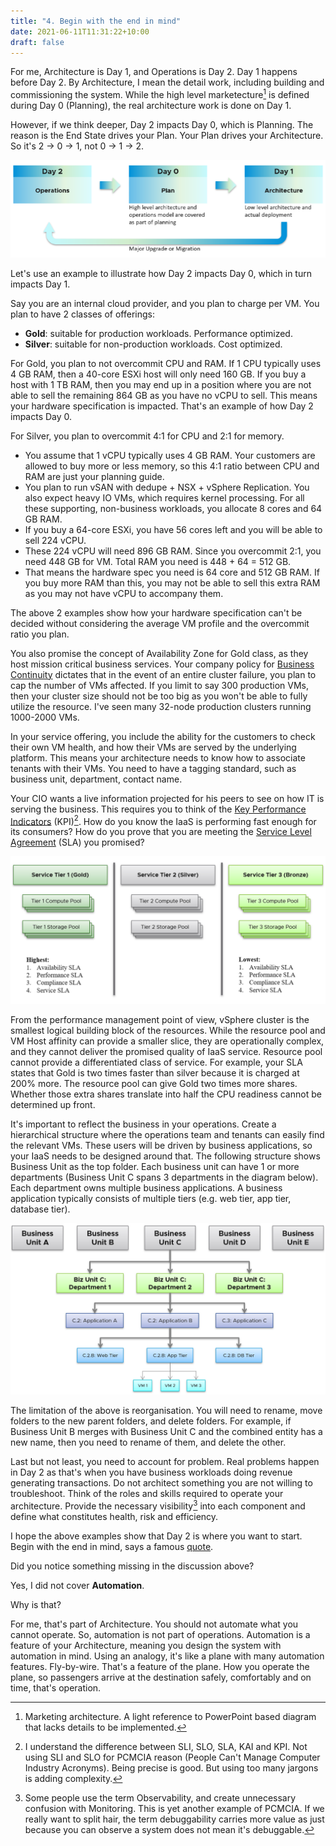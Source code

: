 ```yaml
---
title: "4. Begin with the end in mind"
date: 2021-06-11T11:31:22+10:00
draft: false
---
```


For me, Architecture is Day 1, and Operations is Day 2. Day 1 happens before Day 2. By Architecture, I mean the detail work, including building and commissioning the system. While the high level marketecture[^1] is defined during Day 0 (Planning), the real architecture work is done on Day 1.

However, if we think deeper, Day 2 impacts Day 0, which is Planning. The reason is the End State drives your Plan. Your Plan drives your Architecture. So it's 2 -> 0 -> 1, not 0 -> 1 -> 2.

![day 0, day 1, day 2 flow diagram](1.1.4-fig-1.png)

Let's use an example to illustrate how Day 2 impacts Day 0, which in turn impacts Day 1.

Say you are an internal cloud provider, and you plan to charge per VM. You plan to have 2 classes of offerings:

- **Gold**: suitable for production workloads. Performance optimized.
- **Silver**: suitable for non-production workloads. Cost optimized.

For Gold, you plan to not overcommit CPU and RAM. If 1 CPU typically uses 4 GB RAM, then a 40-core ESXi host will only need 160 GB. If you buy a host with 1 TB RAM, then you may end up in a position where you are not able to sell the remaining 864 GB as you have no vCPU to sell. This means your hardware specification is impacted. That's an example of how Day 2 impacts Day 0.

For Silver, you plan to overcommit 4:1 for CPU and 2:1 for memory.

- You assume that 1 vCPU typically uses 4 GB RAM. Your customers are allowed to buy more or less memory, so this 4:1 ratio between CPU and RAM are just your planning guide.
- You plan to run vSAN with dedupe + NSX + vSphere Replication. You also expect heavy IO VMs, which requires kernel processing. For all these supporting, non-business workloads, you allocate 8 cores and 64 GB RAM.
- If you buy a 64-core ESXi, you have 56 cores left and you will be able to sell 224 vCPU.
- These 224 vCPU will need 896 GB RAM. Since you overcommit 2:1, you need 448 GB for VM. Total RAM you need is 448 + 64 = 512 GB.
- That means the hardware spec you need is 64 core and 512 GB RAM. If you buy more RAM than this, you may not be able to sell this extra RAM as you may not have vCPU to accompany them.

The above 2 examples show how your hardware specification can't be decided without considering the average VM profile and the overcommit ratio you plan.

You also promise the concept of Availability Zone for Gold class, as they host mission critical business services. Your company policy for [Business Continuity](https://en.wikipedia.org/wiki/Business_continuity_planning) dictates that in the event of an entire cluster failure, you plan to cap the number of VMs affected. If you limit to say 300 production VMs, then your cluster size should not be too big as you won't be able to fully utilize the resource. I've seen many 32-node production clusters running 1000-2000 VMs.

In your service offering, you include the ability for the customers to check their own VM health, and how their VMs are served by the underlying platform. This means your architecture needs to know how to associate tenants with their VMs. You need to have a tagging standard, such as business unit, department, contact name.

Your CIO wants a live information projected for his peers to see on how IT is serving the business. This requires you to think of the [Key Performance Indicators](/operations-management/chapter-1-overview/1.1.8-pillar-process-people/) (KPI)[^2]. How do you know the IaaS is performing fast enough for its consumers? How do you prove that you are meeting the [Service Level Agreement](/operations-management/chapter-1-overview/1.1.7-service-level-agreement/) (SLA) you promised?

![Figure of service tiers](1.1.4-fig-2.png)

From the performance management point of view, vSphere cluster is the smallest logical building block of the resources. While the resource pool and VM Host affinity can provide a smaller slice, they are operationally complex, and they cannot deliver the promised quality of IaaS service. Resource pool cannot provide a differentiated class of service. For example, your SLA states that Gold is two times faster than silver because it is charged at 200% more. The resource pool can give Gold two times more shares. Whether those extra shares translate into half the CPU readiness cannot be determined up front.

It's important to reflect the business in your operations. Create a hierarchical structure where the operations team and tenants can easily find the relevant VMs. These users will be driven by business applications, so your IaaS needs to be designed around that. The following structure shows Business Unit as the top folder. Each business unit can have 1 or more departments (Business Unit C spans 3 departments in the diagram below). Each department owns multiple business applications. A business application typically consists of multiple tiers (e.g. web tier, app tier, database tier).

![breakdown of departments and service tiers](1.1.4-fig-3.png)

The limitation of the above is reorganisation. You will need to rename, move folders to the new parent folders, and delete folders. For example, if Business Unit B merges with Business Unit C and the combined entity has a new name, then you need to rename of them, and delete the other.

Last but not least, you need to account for problem. Real problems happen in Day 2 as that's when you have business workloads doing revenue generating transactions. Do not architect something you are not willing to troubleshoot. Think of the roles and skills required to operate your architecture. Provide the necessary visibility[^3] into each component and define what constitutes health, risk and efficiency.

I hope the above examples show that Day 2 is where you want to start. Begin with the end in mind, says a famous [quote](https://www.franklincovey.com/the-7-habits/habit-2/).

Did you notice something missing in the discussion above?

Yes, I did not cover **Automation**.

Why is that?

For me, that's part of Architecture. You should not automate what you cannot operate. So, automation is not part of operations. Automation is a feature of your Architecture, meaning you design the system with automation in mind. Using an analogy, it's like a plane with many automation features. Fly-by-wire. That's a feature of the plane. How you operate the plane, so passengers arrive at the destination safely, comfortably and on time, that's operation.

[^1]: Marketing architecture. A light reference to PowerPoint based diagram that lacks details to be implemented.
[^2]: I understand the difference between SLI, SLO, SLA, KAI and KPI. Not using SLI and SLO for PCMCIA reason (People Can't Manage Computer Industry Acronyms). Being precise is good. But using too many jargons is adding complexity.
[^3]: Some people use the term Observability, and create unnecessary confusion with Monitoring. This is yet another example of PCMCIA. If we really want to split hair, the term debuggability carries more value as just because you can observe a system does not mean it's debuggable.